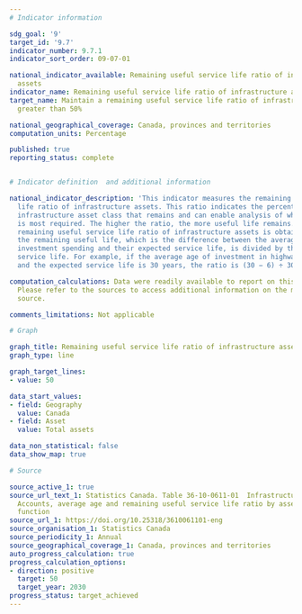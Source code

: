 ```yaml
---
# Indicator information

sdg_goal: '9'
target_id: '9.7'
indicator_number: 9.7.1
indicator_sort_order: 09-07-01

national_indicator_available: Remaining useful service life ratio of infrastructure
  assets
indicator_name: Remaining useful service life ratio of infrastructure assets
target_name: Maintain a remaining useful service life ratio of infrastructure assets
  greater than 50%

national_geographical_coverage: Canada, provinces and territories
computation_units: Percentage

published: true
reporting_status: complete


# Indicator definition  and additional information

national_indicator_description: 'This indicator measures the remaining useful service
  life ratio of infrastructure assets. This ratio indicates the percentage of the
  infrastructure asset class that remains and can enable analysis of where investment
  is most required. The higher the ratio, the more useful life remains. <br><br> The
  remaining useful service life ratio of infrastructure assets is obtained as follows:
  the remaining useful life, which is the difference between the average age of the
  investment spending and their expected service life, is divided by the expected
  service life. For example, if the average age of investment in highways is 6 years
  and the expected service life is 30 years, the ratio is (30 − 6) ÷ 30 = 80%.'

computation_calculations: Data were readily available to report on this indicator.
  Please refer to the sources to access additional information on the metadata or
  source.

comments_limitations: Not applicable

# Graph

graph_title: Remaining useful service life ratio of infrastructure assets
graph_type: line

graph_target_lines:
- value: 50

data_start_values:
- field: Geography
  value: Canada
- field: Asset
  value: Total assets

data_non_statistical: false
data_show_map: true

# Source

source_active_1: true
source_url_text_1: Statistics Canada. Table 36-10-0611-01  Infrastructure Economic
  Accounts, average age and remaining useful service life ratio by asset and asset
  function
source_url_1: https://doi.org/10.25318/3610061101-eng
source_organisation_1: Statistics Canada
source_periodicity_1: Annual
source_geographical_coverage_1: Canada, provinces and territories
auto_progress_calculation: true
progress_calculation_options:
- direction: positive
  target: 50
  target_year: 2030
progress_status: target_achieved
---
```

